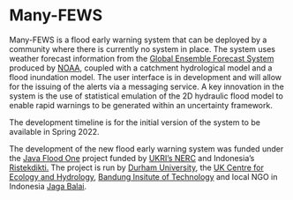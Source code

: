  # Many-FEWS
Many-FEWS is a flood early warning system that can be deployed by a community where there is currently no system in place. The system uses weather forecast information from the [Global Ensemble Forecast System](https://www.ncei.noaa.gov/products/weather-climate-models/global-ensemble-forecast) produced by [NOAA](https://www.noaa.gov), coupled with a catchment hydrological model and a flood inundation model. The user interface is in development and will allow for the issuing of the alerts via a messaging service. A key innovation in the system is the use of statistical emulation of the 2D hydraulic flood model to enable rapid warnings to be generated within an uncertainty framework. 

The development timeline is for the initial version of the system to be available in Spring 2022. 

The development of the new flood early warning system was funded under the [Java Flood One](https://www.durham.ac.uk/research/institutes-and-centres/hazard-risk-resilience/research/current-projects/indonesia-java-flood-one/) project funded by [UKRI’s NERC](https://nerc.ukri.org) and Indonesia’s [Ristekdikti.](http://litbangda.ristekdikti.go.id) The project is run by [Durham University](https://www.dur.ac.uk), the [UK Centre for Ecology and Hydrology](https://www.ceh.ac.uk), [Bandung Insitute of Technology](https://www.itb.ac.id) and local NGO in Indonesia [Jaga Balai](https://instagram.com/jagabalai?utm_medium=copy_link). 
